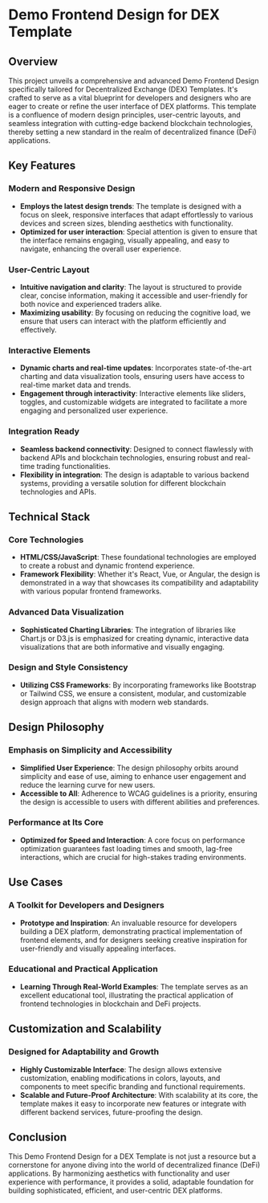 # Demo Frontend Design for DEX Template

## Overview

This project unveils a comprehensive and advanced Demo Frontend Design specifically tailored for Decentralized Exchange (DEX) Templates. It's crafted to serve as a vital blueprint for developers and designers who are eager to create or refine the user interface of DEX platforms. This template is a confluence of modern design principles, user-centric layouts, and seamless integration with cutting-edge backend blockchain technologies, thereby setting a new standard in the realm of decentralized finance (DeFi) applications.

## Key Features

### Modern and Responsive Design
- **Employs the latest design trends**: The template is designed with a focus on sleek, responsive interfaces that adapt effortlessly to various devices and screen sizes, blending aesthetics with functionality.
- **Optimized for user interaction**: Special attention is given to ensure that the interface remains engaging, visually appealing, and easy to navigate, enhancing the overall user experience.

### User-Centric Layout
- **Intuitive navigation and clarity**: The layout is structured to provide clear, concise information, making it accessible and user-friendly for both novice and experienced traders alike.
- **Maximizing usability**: By focusing on reducing the cognitive load, we ensure that users can interact with the platform efficiently and effectively.

### Interactive Elements
- **Dynamic charts and real-time updates**: Incorporates state-of-the-art charting and data visualization tools, ensuring users have access to real-time market data and trends.
- **Engagement through interactivity**: Interactive elements like sliders, toggles, and customizable widgets are integrated to facilitate a more engaging and personalized user experience.

### Integration Ready
- **Seamless backend connectivity**: Designed to connect flawlessly with backend APIs and blockchain technologies, ensuring robust and real-time trading functionalities.
- **Flexibility in integration**: The design is adaptable to various backend systems, providing a versatile solution for different blockchain technologies and APIs.

## Technical Stack

### Core Technologies
- **HTML/CSS/JavaScript**: These foundational technologies are employed to create a robust and dynamic frontend experience.
- **Framework Flexibility**: Whether it's React, Vue, or Angular, the design is demonstrated in a way that showcases its compatibility and adaptability with various popular frontend frameworks.

### Advanced Data Visualization
- **Sophisticated Charting Libraries**: The integration of libraries like Chart.js or D3.js is emphasized for creating dynamic, interactive data visualizations that are both informative and visually engaging.

### Design and Style Consistency
- **Utilizing CSS Frameworks**: By incorporating frameworks like Bootstrap or Tailwind CSS, we ensure a consistent, modular, and customizable design approach that aligns with modern web standards.

## Design Philosophy

### Emphasis on Simplicity and Accessibility
- **Simplified User Experience**: The design philosophy orbits around simplicity and ease of use, aiming to enhance user engagement and reduce the learning curve for new users.
- **Accessible to All**: Adherence to WCAG guidelines is a priority, ensuring the design is accessible to users with different abilities and preferences.

### Performance at Its Core
- **Optimized for Speed and Interaction**: A core focus on performance optimization guarantees fast loading times and smooth, lag-free interactions, which are crucial for high-stakes trading environments.

## Use Cases

### A Toolkit for Developers and Designers
- **Prototype and Inspiration**: An invaluable resource for developers building a DEX platform, demonstrating practical implementation of frontend elements, and for designers seeking creative inspiration for user-friendly and visually appealing interfaces.

### Educational and Practical Application
- **Learning Through Real-World Examples**: The template serves as an excellent educational tool, illustrating the practical application of frontend technologies in blockchain and DeFi projects.

## Customization and Scalability

### Designed for Adaptability and Growth
- **Highly Customizable Interface**: The design allows extensive customization, enabling modifications in colors, layouts, and components to meet specific branding and functional requirements.
- **Scalable and Future-Proof Architecture**: With scalability at its core, the template makes it easy to incorporate new features or integrate with different backend services, future-proofing the design.

## Conclusion

This Demo Frontend Design for a DEX Template is not just a resource but a cornerstone for anyone diving into the world of decentralized finance (DeFi) applications. By harmonizing aesthetics with functionality and user experience with performance, it provides a solid, adaptable foundation for building sophisticated, efficient, and user-centric DEX platforms.


